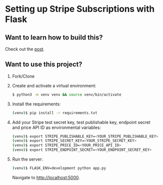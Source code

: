 # Setting up Stripe Subscriptions with Flask

## Want to learn how to build this?

Check out the [post](https://testdriven.io/blog/flask-stripe-subscriptions/).

## Want to use this project?

1. Fork/Clone

1. Create and activate a virtual environment:

    ```sh
    $ python3 -m venv venv && source venv/bin/activate
    ```

1. Install the requirements:

    ```sh
    (venv)$ pip install -r requirements.txt
    ```

1. Add your Stripe test secret key, test publishable key, endpoint secret and price API ID as environmental variables:

    ```sh
    (venv)$ export STRIPE_PUBLISHABLE_KEY=<YOUR_STRIPE_PUBLISHABLE_KEY>
    (venv)$ export STRIPE_SECRET_KEY=<YOUR_STRIPE_SECRET_KEY>
    (venv)$ export STRIPE_PRICE_ID=<YOUR_PRICE_API_ID>
    (venv)$ export STRIPE_ENDPOINT_SECRET=<YOUR_ENDPOINT_SECRET_KEY>
    ```

1. Run the server:

    ```sh
    (venv)$ FLASK_ENV=development python app.py
    ```

    Navigate to [http://localhost:5000](http://localhost:5000).
